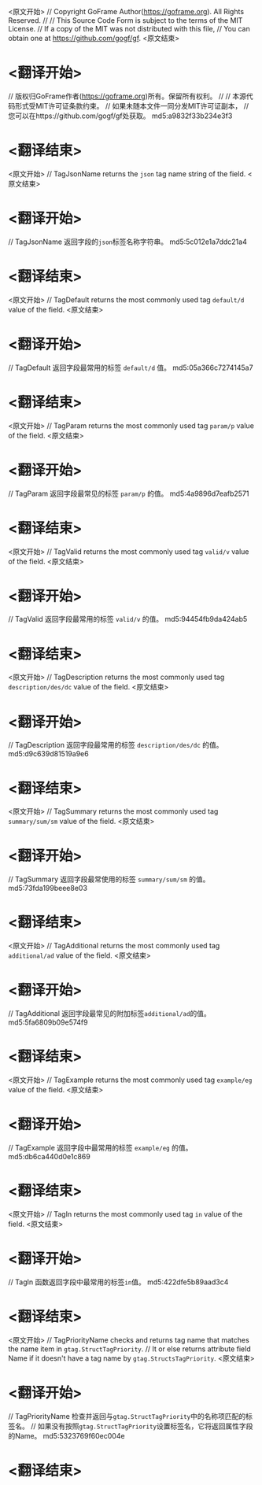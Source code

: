 
<原文开始>
// Copyright GoFrame Author(https://goframe.org). All Rights Reserved.
//
// This Source Code Form is subject to the terms of the MIT License.
// If a copy of the MIT was not distributed with this file,
// You can obtain one at https://github.com/gogf/gf.
<原文结束>

# <翻译开始>
// 版权归GoFrame作者(https://goframe.org)所有。保留所有权利。
//
// 本源代码形式受MIT许可证条款约束。
// 如果未随本文件一同分发MIT许可证副本，
// 您可以在https://github.com/gogf/gf处获取。 md5:a9832f33b234e3f3
# <翻译结束>


<原文开始>
// TagJsonName returns the `json` tag name string of the field.
<原文结束>

# <翻译开始>
// TagJsonName 返回字段的`json`标签名称字符串。 md5:5c012e1a7ddc21a4
# <翻译结束>


<原文开始>
// TagDefault returns the most commonly used tag `default/d` value of the field.
<原文结束>

# <翻译开始>
// TagDefault 返回字段最常用的标签 `default/d` 值。 md5:05a366c7274145a7
# <翻译结束>


<原文开始>
// TagParam returns the most commonly used tag `param/p` value of the field.
<原文结束>

# <翻译开始>
// TagParam 返回字段最常见的标签 `param/p` 的值。 md5:4a9896d7eafb2571
# <翻译结束>


<原文开始>
// TagValid returns the most commonly used tag `valid/v` value of the field.
<原文结束>

# <翻译开始>
// TagValid 返回字段最常用的标签 `valid/v` 的值。 md5:94454fb9da424ab5
# <翻译结束>


<原文开始>
// TagDescription returns the most commonly used tag `description/des/dc` value of the field.
<原文结束>

# <翻译开始>
// TagDescription 返回字段最常用的标签 `description/des/dc` 的值。 md5:d9c639d81519a9e6
# <翻译结束>


<原文开始>
// TagSummary returns the most commonly used tag `summary/sum/sm` value of the field.
<原文结束>

# <翻译开始>
// TagSummary 返回字段最常使用的标签 `summary/sum/sm` 的值。 md5:73fda199beee8e03
# <翻译结束>


<原文开始>
// TagAdditional returns the most commonly used tag `additional/ad` value of the field.
<原文结束>

# <翻译开始>
// TagAdditional 返回字段最常见的附加标签`additional/ad`的值。 md5:5fa6809b09e574f9
# <翻译结束>


<原文开始>
// TagExample returns the most commonly used tag `example/eg` value of the field.
<原文结束>

# <翻译开始>
// TagExample 返回字段中最常用的标签 `example/eg` 的值。 md5:db6ca440d0e1c869
# <翻译结束>


<原文开始>
// TagIn returns the most commonly used tag `in` value of the field.
<原文结束>

# <翻译开始>
// TagIn 函数返回字段中最常用的标签`in`值。 md5:422dfe5b89aad3c4
# <翻译结束>


<原文开始>
// TagPriorityName checks and returns tag name that matches the name item in `gtag.StructTagPriority`.
// It or else returns attribute field Name if it doesn't have a tag name by `gtag.StructsTagPriority`.
<原文结束>

# <翻译开始>
// TagPriorityName 检查并返回与`gtag.StructTagPriority`中的名称项匹配的标签名。
// 如果没有按照`gtag.StructTagPriority`设置标签名，它将返回属性字段的Name。 md5:5323769f60ec004e
# <翻译结束>

